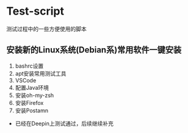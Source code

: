 # Test-script
测试过程中的一些方便使用的脚本
## 安装新的Linux系统(Debian系)常用软件一键安装
  1. bashrc设置
  2. apt安装常用测试工具
  3. VSCode
  4. 配置Java环境
  5. 安装oh-my-zsh
  6. 安装Firefox
  7. 安装Postamn
- 已经在Deepin上测试通过，后续继续补充
